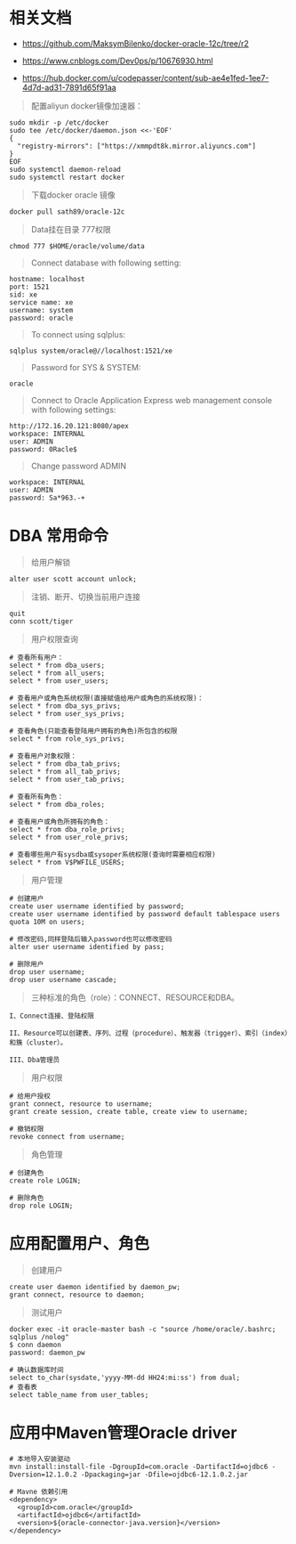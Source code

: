 # 相关文档

- https://github.com/MaksymBilenko/docker-oracle-12c/tree/r2

- https://www.cnblogs.com/Dev0ps/p/10676930.html

- https://hub.docker.com/u/codepasser/content/sub-ae4e1fed-1ee7-4d7d-ad31-7891d65f91aa

> 配置aliyun docker镜像加速器：

```
sudo mkdir -p /etc/docker
sudo tee /etc/docker/daemon.json <<-'EOF'
{
  "registry-mirrors": ["https://xmmpdt8k.mirror.aliyuncs.com"]
}
EOF
sudo systemctl daemon-reload
sudo systemctl restart docker
```

> 下载docker oracle 镜像

```
docker pull sath89/oracle-12c
```

> Data挂在目录 777权限

```
chmod 777 $HOME/oracle/volume/data
```

> Connect database with following setting:

```
hostname: localhost
port: 1521
sid: xe
service name: xe
username: system
password: oracle
```

> To connect using sqlplus:

```
sqlplus system/oracle@//localhost:1521/xe
```

> Password for SYS & SYSTEM:

```
oracle
```


> Connect to Oracle Application Express web management console with following settings:

```
http://172.16.20.121:8080/apex
workspace: INTERNAL
user: ADMIN
password: 0Racle$
```

> Change password ADMIN

```
workspace: INTERNAL
user: ADMIN
password: Sa*963.-+
```

# DBA 常用命令

> 给用户解锁

```
alter user scott account unlock;
```

> 注销、断开、切换当前用户连接

```
quit
conn scott/tiger
```

> 用户权限查询

```
# 查看所有用户：
select * from dba_users;
select * from all_users;
select * from user_users;

# 查看用户或角色系统权限(直接赋值给用户或角色的系统权限)：
select * from dba_sys_privs;
select * from user_sys_privs;

# 查看角色(只能查看登陆用户拥有的角色)所包含的权限
select * from role_sys_privs;

# 查看用户对象权限：
select * from dba_tab_privs;
select * from all_tab_privs;
select * from user_tab_privs;

# 查看所有角色：
select * from dba_roles;

# 查看用户或角色所拥有的角色：
select * from dba_role_privs;
select * from user_role_privs;

# 查看哪些用户有sysdba或sysoper系统权限(查询时需要相应权限)
select * from V$PWFILE_USERS;
```

> 用户管理

```
# 创建用户
create user username identified by password;
create user username identified by password default tablespace users quota 10M on users;

# 修改密码,同样登陆后输入password也可以修改密码
alter user username identified by pass;

# 删除用户
drop user username;
drop user username cascade;
```

> 三种标准的角色（role）：CONNECT、RESOURCE和DBA。

```
I、Connect连接、登陆权限

II、Resource可以创建表、序列、过程（procedure）、触发器（trigger）、索引（index）和簇（cluster）。

III、Dba管理员
```

>  用户权限

```
# 给用户授权
grant connect, resource to username;
grant create session, create table, create view to username;

# 撤销权限
revoke connect from username;
```


>  角色管理

```
# 创建角色
create role LOGIN;

# 删除角色
drop role LOGIN;
```

# 应用配置用户、角色

> 创建用户
```
create user daemon identified by daemon_pw;
grant connect, resource to daemon;
```

> 测试用户

```
docker exec -it oracle-master bash -c "source /home/oracle/.bashrc; sqlplus /nolog"
$ conn daemon
password: daemon_pw
```

```
# 确认数据库时间
select to_char(sysdate,'yyyy-MM-dd HH24:mi:ss') from dual;
# 查看表
select table_name from user_tables;
```

# 应用中Maven管理Oracle driver

```
# 本地导入安装驱动
mvn install:install-file -DgroupId=com.oracle -DartifactId=ojdbc6 -Dversion=12.1.0.2 -Dpackaging=jar -Dfile=ojdbc6-12.1.0.2.jar

# Mavne 依赖引用
<dependency>
  <groupId>com.oracle</groupId>
  <artifactId>ojdbc6</artifactId>
  <version>${oracle-connector-java.version}</version>
</dependency>
```

